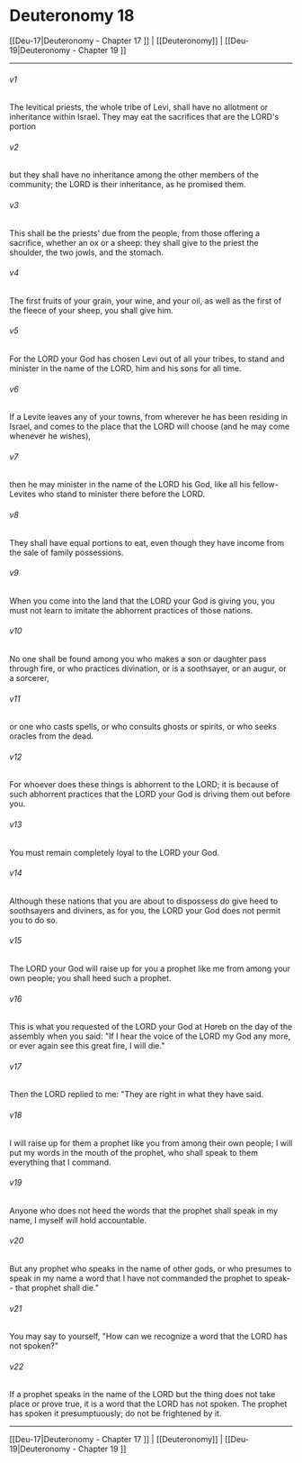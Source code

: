 # Deuteronomy 18

[[Deu-17|Deuteronomy - Chapter 17 ]] | [[Deuteronomy]] | [[Deu-19|Deuteronomy - Chapter 19 ]]
***

###### v1
The levitical priests, the whole tribe of Levi, shall have no allotment or inheritance within Israel. They may eat the sacrifices that are the LORD's portion
###### v2
but they shall have no inheritance among the other members of the community; the LORD is their inheritance, as he promised them.
###### v3
This shall be the priests' due from the people, from those offering a sacrifice, whether an ox or a sheep: they shall give to the priest the shoulder, the two jowls, and the stomach.
###### v4
The first fruits of your grain, your wine, and your oil, as well as the first of the fleece of your sheep, you shall give him.
###### v5
For the LORD your God has chosen Levi out of all your tribes, to stand and minister in the name of the LORD, him and his sons for all time.
###### v6
If a Levite leaves any of your towns, from wherever he has been residing in Israel, and comes to the place that the LORD will choose (and he may come whenever he wishes),
###### v7
then he may minister in the name of the LORD his God, like all his fellow-Levites who stand to minister there before the LORD.
###### v8
They shall have equal portions to eat, even though they have income from the sale of family possessions.
###### v9
When you come into the land that the LORD your God is giving you, you must not learn to imitate the abhorrent practices of those nations.
###### v10
No one shall be found among you who makes a son or daughter pass through fire, or who practices divination, or is a soothsayer, or an augur, or a sorcerer,
###### v11
or one who casts spells, or who consults ghosts or spirits, or who seeks oracles from the dead.
###### v12
For whoever does these things is abhorrent to the LORD; it is because of such abhorrent practices that the LORD your God is driving them out before you.
###### v13
You must remain completely loyal to the LORD your God.
###### v14
Although these nations that you are about to dispossess do give heed to soothsayers and diviners, as for you, the LORD your God does not permit you to do so.
###### v15
The LORD your God will raise up for you a prophet like me from among your own people; you shall heed such a prophet.
###### v16
This is what you requested of the LORD your God at Horeb on the day of the assembly when you said: "If I hear the voice of the LORD my God any more, or ever again see this great fire, I will die."
###### v17
Then the LORD replied to me: "They are right in what they have said.
###### v18
I will raise up for them a prophet like you from among their own people; I will put my words in the mouth of the prophet, who shall speak to them everything that I command.
###### v19
Anyone who does not heed the words that the prophet shall speak in my name, I myself will hold accountable.
###### v20
But any prophet who speaks in the name of other gods, or who presumes to speak in my name a word that I have not commanded the prophet to speak-- that prophet shall die."
###### v21
You may say to yourself, "How can we recognize a word that the LORD has not spoken?"
###### v22
If a prophet speaks in the name of the LORD but the thing does not take place or prove true, it is a word that the LORD has not spoken. The prophet has spoken it presumptuously; do not be frightened by it.

***

[[Deu-17|Deuteronomy - Chapter 17 ]] | [[Deuteronomy]] | [[Deu-19|Deuteronomy - Chapter 19 ]]
